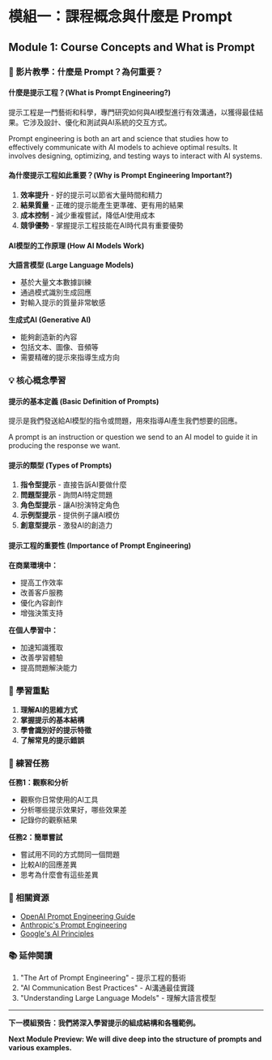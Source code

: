 # 模組一：課程概念與什麼是 Prompt
## Module 1: Course Concepts and What is Prompt

### 🎥 影片教學：什麼是 Prompt？為何重要？

#### 什麼是提示工程？(What is Prompt Engineering?)

提示工程是一門藝術和科學，專門研究如何與AI模型進行有效溝通，以獲得最佳結果。它涉及設計、優化和測試與AI系統的交互方式。

Prompt engineering is both an art and science that studies how to effectively communicate with AI models to achieve optimal results. It involves designing, optimizing, and testing ways to interact with AI systems.

#### 為什麼提示工程如此重要？(Why is Prompt Engineering Important?)

1. **效率提升** - 好的提示可以節省大量時間和精力
2. **結果質量** - 正確的提示能產生更準確、更有用的結果
3. **成本控制** - 減少重複嘗試，降低AI使用成本
4. **競爭優勢** - 掌握提示工程技能在AI時代具有重要優勢

#### AI模型的工作原理 (How AI Models Work)

**大語言模型 (Large Language Models)**
- 基於大量文本數據訓練
- 通過模式識別生成回應
- 對輸入提示的質量非常敏感

**生成式AI (Generative AI)**
- 能夠創造新的內容
- 包括文本、圖像、音頻等
- 需要精確的提示來指導生成方向

### 💡 核心概念學習

#### 提示的基本定義 (Basic Definition of Prompts)

提示是我們發送給AI模型的指令或問題，用來指導AI產生我們想要的回應。

A prompt is an instruction or question we send to an AI model to guide it in producing the response we want.

#### 提示的類型 (Types of Prompts)

1. **指令型提示** - 直接告訴AI要做什麼
2. **問題型提示** - 詢問AI特定問題
3. **角色型提示** - 讓AI扮演特定角色
4. **示例型提示** - 提供例子讓AI模仿
5. **創意型提示** - 激發AI的創造力

#### 提示工程的重要性 (Importance of Prompt Engineering)

**在商業環境中：**
- 提高工作效率
- 改善客戶服務
- 優化內容創作
- 增強決策支持

**在個人學習中：**
- 加速知識獲取
- 改善學習體驗
- 提高問題解決能力

### 🎯 學習重點

1. **理解AI的思維方式**
2. **掌握提示的基本結構**
3. **學會識別好的提示特徵**
4. **了解常見的提示錯誤**

### 📝 練習任務

**任務1：觀察和分析**
- 觀察你日常使用的AI工具
- 分析哪些提示效果好，哪些效果差
- 記錄你的觀察結果

**任務2：簡單嘗試**
- 嘗試用不同的方式問同一個問題
- 比較AI的回應差異
- 思考為什麼會有這些差異

### 🔗 相關資源

- [OpenAI Prompt Engineering Guide](https://platform.openai.com/docs/guides/prompt-engineering)
- [Anthropic's Prompt Engineering](https://docs.anthropic.com/claude/docs/prompt-engineering)
- [Google's AI Principles](https://ai.google/responsibility/)

### 📚 延伸閱讀

1. "The Art of Prompt Engineering" - 提示工程的藝術
2. "AI Communication Best Practices" - AI溝通最佳實踐
3. "Understanding Large Language Models" - 理解大語言模型

---

**下一模組預告：我們將深入學習提示的組成結構和各種範例。**

**Next Module Preview: We will dive deep into the structure of prompts and various examples.** 